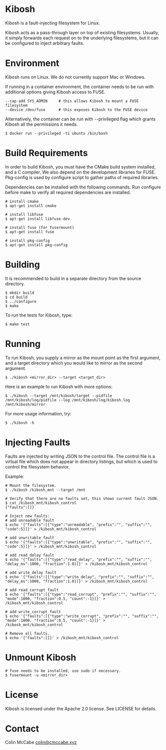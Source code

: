 # Kibosh

Kibosh is a fault-injecting filesystem for Linux.

Kibosh acts as a pass-through layer on top of existing filesystems.  Usually,
it simply forwards each request on to the underlying filesystems, but it can be
configured to inject arbitrary faults.

# Environment

Kibosh runs on Linux.  We do not currently support Mac or Windows.

If running in a container environment, the container needs to be run with 
additional options giving Kibosh access to FUSE.

    --cap-add SYS_ADMIN     # this allows Kibosh to mount a FUSE filesystem
    --device /dev/fuse      # this exposes Kibosh to the FUSE device
    
Alternatively, the container can be run with --privileged flag which grants
Kibosh all the permissions it needs.

    $ docker run --privileged -ti ubuntu /bin/bash

# Build Requirements

In order to build Kibosh, you must have the CMake build system installed, and a
C compiler.  We also depend on the development libraries for FUSE.  Pkg-config is
used by configure script to gather paths of required libraries.

Dependencies can be installed with the following commands.  Run configure before
make to verify all required dependencies are installed.

    # install cmake
    $ apt-get install cmake
    
    # install libfuse
    $ apt-get install libfuse-dev
    
    # install fuse (for fusermount)
    $ apt-get install fuse
    
    # install pkg-config
    $ apt-get install pkg-config

# Building

It is recommended to build in a separate directory from the source directory.

    $ mkdir build
    $ cd build
    $ ../configure
    $ make

To run the tests for Kibosh, type:

    $ make test

# Running

To run Kibosh, you supply a mirror as the mount point as the first argument, 
and a target directory which you would like to mirror as the second argument.

    $ ./kibosh <mirror_dir> --target <target_dir>
    
Here is an example to run Kibosh with more options:

    $ ./kibosh --target /mnt/kibosh/target --pidfile /mnt/kibosh/log/pidfile --log /mnt/kibosh/log/kibosh.log /mnt/kibosh/mirror

For more usage information, try:

    $ ./kibosh -h

# Injecting Faults

Faults are injected by writing JSON to the control file.  The control file is a
virtual file which does not appear in directory listings, but which is used to
control the filesystem behavior.

Example:

    # Mount the filesystem.
    $ ./kibosh /kibosh_mnt --target /mnt

    # Verify that there are no faults set, this shows current fault JSON.
    $ cat /kibosh_mnt/kibosh_control
    {"faults":[]}

    # Inject new faults:
    # add unreadable fault
    $ echo '{"faults":[{"type":"unreadable", "prefix":"", "suffix":"", "code":5}]}' > /kibosh_mnt/kibosh_control
    
    # add unwritable fault
    $ echo '{"faults":[{"type":"unwritable", "prefix":"", "suffix":"", "code":5}]}' > /kibosh_mnt/kibosh_control
    
    # add read_delay fault
    $ echo '{"faults":[{"type":"read_delay", "prefix":"", "suffix":"", "delay_ms":1000, "fraction":1.0}]}' > /kibosh_mnt/kibosh_control
    
    # add write_delay fault
    $ echo '{"faults":[{"type":"write_delay", "prefix":"", "suffix":"", "delay_ms":1000, "fraction":1.0}]}' > /kibosh_mnt/kibosh_control

    # add read_corrupt fault
    $ echo '{"faults":[{"type":"read_corrupt", "prefix":"", "suffix":"", "mode":1000, "fraction":0.5, "count":-1}]}' > /kibosh_mnt/kibosh_control
    
    # add write_corrupt fault
    $ echo '{"faults":[{"type":"write_corrupt", "prefix":"", "suffix":"", "mode":1000, "fraction":0.5, "count":-1}]}' > /kibosh_mnt/kibosh_control
    
    # Remove all faults.
    $ echo '{"faults":[]}' > /kibosh_mnt/kibosh_control

# Unmount Kibosh

    # fuse needs to be installed, use sudo if necessary.
    $ fusermount -u <mirror_dir>

# License

Kibosh is licensed under the Apache 2.0 license.  See LICENSE for details.

# Contact

Colin McCabe <colin@cmccabe.xyz>
